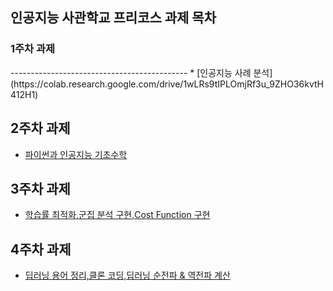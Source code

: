 인공지능 사관학교 프리코스 과제 목차
--------------------------------------------
<h3>1주차 과제</h3>
--------------------------------------------
* [인공지능 사례 분석](https://colab.research.google.com/drive/1wLRs9tIPLOmjRf3u_9ZHO36kvtH412H1)

2주차 과제
--------------------------------------------
* [파이썬과 인공지능 기초수학](https://colab.research.google.com/drive/1wLRs9tIPLOmjRf3u_9ZHO36kvtH412H1)

3주차 과제
---------------------------------------------
* [학습률 최적화,군집 분석 구현,Cost Function 구현](https://colab.research.google.com/drive/1cYRi5PnWpkEGRngxfqcXNQW_H3Ync7nw)

4주차 과제
---------------------------------------------
* [딥러닝 용어 정리,클론 코딩,딥러닝 순전파 & 역전파 계산](https://colab.research.google.com/drive/1YRIVJCiJasLrgX1G_EcqfHZ0yCIEiFGN#scrollTo=BgavfvqiWxBU)

